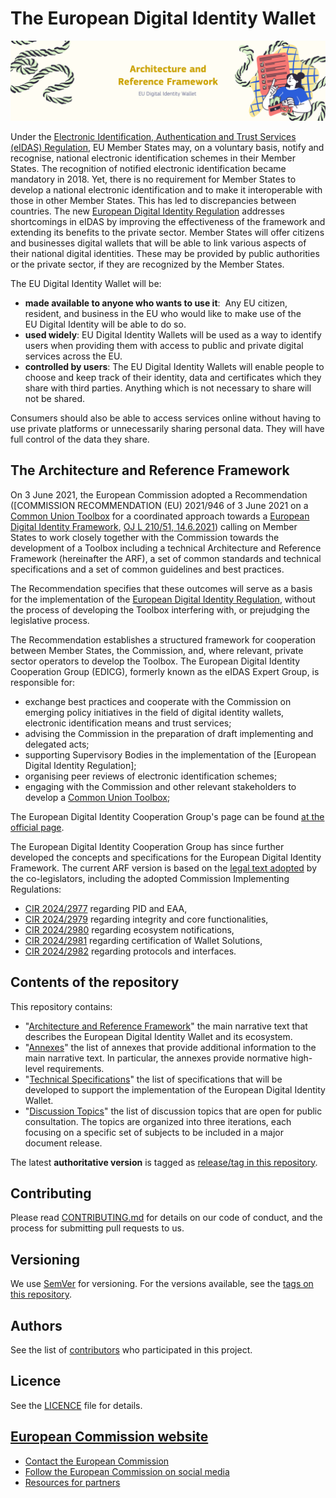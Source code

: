 # The European Digital Identity Wallet

![Digital Identity for all Europeans - A personal digital wallet for EU citizens and residents](./docs/media/top-banner-arf.png)

Under the [Electronic Identification, Authentication and Trust Services (eIDAS)
Regulation](https://digital-strategy.ec.europa.eu/en/policies/eidas-regulation),
EU Member States may, on a voluntary basis, notify and recognise, national
electronic identification schemes in their Member States. The recognition of
notified electronic identification became mandatory in 2018. Yet, there is no
requirement for Member States to develop a national electronic identification
and to make it interoperable with those in other Member States. This has led to
discrepancies between countries. The new [European Digital Identity Regulation](https://eur-lex.europa.eu/eli/reg/2014/910/2024-10-18)
addresses shortcomings in eIDAS by improving the effectiveness of the framework
and extending its benefits to the private sector. Member States will offer
citizens and businesses digital wallets that will be able to link various
aspects of their national digital identities. These may be provided by public
authorities or the private sector, if they are recognized by the Member States.

The EU Digital Identity Wallet will be:

* **made available to anyone who wants to use it**:  Any EU citizen, resident,
  and business in the EU who would like to make use of the EU Digital Identity
  will be able to do so.
* **used widely**: EU Digital Identity Wallets will be used as a way to
  identify users when providing them with access to public and private digital
  services across the EU.
* **controlled by users**: The EU Digital Identity Wallets will enable people
  to choose and keep track of their identity, data and certificates which they
  share with third parties. Anything which is not necessary to share will not
  be shared.

Consumers should also be able to access services online without having to use
private platforms or unnecessarily sharing personal data. They will have full
control of the data they share.

## The Architecture and Reference Framework

On 3 June 2021, the European Commission adopted a Recommendation ([COMMISSION
RECOMMENDATION (EU) 2021/946 of 3 June 2021 on a
[Common Union Toolbox](https://digital-strategy.ec.europa.eu/en/policies/eudi-wallet-toolbox)
for a coordinated approach towards a [European Digital Identity Framework](https://eur-lex.europa.eu/eli/reco/2021/946),
 [OJ L 210/51, 14.6.2021](https://eur-lex.europa.eu/legal-content/EN/TXT/HTML/?uri=OJ%3AL%3A2021%3A210%3AFULL))
calling on Member States to work closely together with the Commission towards
the development of a Toolbox including a technical Architecture and Reference
Framework (hereinafter the ARF), a set of common standards and technical
specifications and a set of common guidelines and best practices.

The Recommendation specifies that these outcomes will serve as a basis for the
implementation of the [European Digital Identity Regulation](https://eur-lex.europa.eu/eli/reg/2014/910/2024-10-18),
without the process of developing the Toolbox interfering with, or prejudging
the legislative process.

The Recommendation establishes a structured framework for cooperation between
Member States, the Commission, and, where relevant, private sector operators to
develop the Toolbox. The European Digital Identity Cooperation Group (EDICG),
formerly known as the eIDAS Expert Group, is responsible for:

* exchange best practices and cooperate with the Commission on emerging
policy initiatives in the field of digital identity wallets, electronic
identification means and trust services;
* advising the Commission in the preparation of draft implementing and delegated
acts;
* supporting Supervisory Bodies in the implementation of the [European Digital
Identity Regulation];
* organising peer reviews of electronic identification schemes;
* engaging with the Commission and other relevant stakeholders to develop a
[Common Union Toolbox](https://digital-strategy.ec.europa.eu/en/policies/eudi-wallet-toolbox);

The European Digital Identity Cooperation Group's page can be found
[at the official page](https://digital-strategy.ec.europa.eu/en/policies/european-digital-identity-cooperation-group).

The European Digital Identity Cooperation Group has since further developed the
concepts and specifications for the European Digital Identity Framework. The
current ARF version is based on the [legal text adopted](https://eur-lex.europa.eu/eli/reg/2014/910/2024-10-18)
by the co-legislators, including the adopted Commission Implementing Regulations:

* [CIR 2024/2977](https://eur-lex.europa.eu/legal-content/EN/TXT/?uri=CELEX:32024R2977)
regarding PID and EAA,
* [CIR 2024/2979](https://eur-lex.europa.eu/legal-content/EN/TXT/?uri=OJ:L_202402979)
regarding integrity and core functionalities,
* [CIR 2024/2980](https://eur-lex.europa.eu/legal-content/EN/TXT/?uri=OJ:L_202402980)
regarding ecosystem notifications,
* [CIR 2024/2981](https://eur-lex.europa.eu/legal-content/EN/TXT/?uri=OJ:L_202402981)
regarding certification of Wallet Solutions,
* [CIR 2024/2982](https://eur-lex.europa.eu/legal-content/EN/TXT/?uri=OJ:L_202402982)
regarding protocols and interfaces.

## Contents of the repository

This repository contains:

* "[Architecture and Reference Framework](docs/architecture-and-reference-framework-main.md)"
the main narrative text that describes the European Digital Identity Wallet and
its ecosystem.
* "[Annexes](docs/annexes/)" the list of annexes that provide additional
information to the main narrative text. In particular, the annexes provide normative
high-level requirements.
* "[Technical Specifications](docs/technical-specifications/README.md)" the list
of specifications that will be developed to support the implementation of the
European Digital Identity Wallet.
* "[Discussion Topics](docs/discussion-topics/README.md)" the list of discussion
topics that are open for public consultation. The topics are organized into
three iterations, each focusing on a specific set of subjects to be included in
a major document release.

The latest **authoritative version** is tagged as [release/tag in this repository](https://github.com/eu-digital-identity-wallet/architecture-and-reference-framework/releases).

## Contributing

Please read [CONTRIBUTING.md](CONTRIBUTING.md) for details on our code of conduct,
and the process for submitting pull requests to us.

## Versioning

We use [SemVer](http://semver.org/) for versioning. For the versions available,
see the [tags on this repository](https://github.com/eu-digital-identity-wallet/architecture-and-reference-framework/tags).

## Authors

See the list of [contributors](https://github.com/eu-digital-identity-wallet/architecture-and-reference-framework/graphs/contributors)
who participated in this project.

## Licence

See the [LICENCE](./LICENCE) file for details.

## [European Commission website](https://commission.europa.eu/index_en)

* [Contact the European Commission](https://commission.europa.eu/about-european-commission/contact_en)
* [Follow the European Commission on social media](https://european-union.europa.eu/contact-eu/social-media-channels_en#/search?page=0&institutions=european_commission)
* [Resources for partners](https://commission.europa.eu/resources-partners_en)